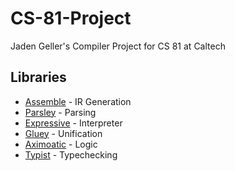 # CS-81-Project
Jaden Geller's Compiler Project for CS 81 at Caltech

## Libraries
- [Assemble](https://github.com/JadenGeller/Assemble) - IR Generation
- [Parsley](https://github.com/JadenGeller/Parsley) - Parsing
- [Expressive](https://github.com/JadenGeller/Expressive) - Interpreter
- [Gluey](https://github.com/JadenGeller/Gluey) - Unification
- [Aximoatic](https://github.com/JadenGeller/Axiomatic) - Logic
- [Typist](https://github.com/JadenGeller/Axiomatic) - Typechecking

